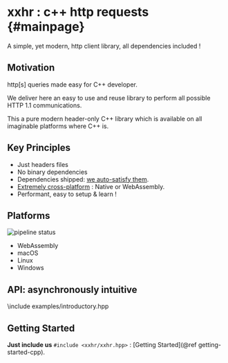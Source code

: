 xxhr : c++ http requests                         {#mainpage}
========================
A simple, yet modern, http client library, all dependencies included !

## Motivation
http[s] queries made easy for C++ developer.

We deliver here an easy to use and reuse library to perform all possible HTTP 1.1 communications. 

This a pure modern header-only C++ library which is available on all imaginable platforms where C++ is.


## Key Principles

  * Just headers files
  * No binary dependencies
  * Dependencies shipped: [we auto-satisfy them](https://github.com/header-only/inglued).
  * [Extremely cross-platform](doc/supported_platforms.md) : Native or WebAssembly.
  * Performant, easy to setup \& learn !

## Platforms
![pipeline status](https://git.lecbna.org/daminetreg/xxhr/badges/feature/beast-for-nonweb-platforms/pipeline.svg)

- WebAssembly
- macOS
- Linux
- Windows

## API: asynchronously intuitive
\include examples/introductory.hpp

## Getting Started

**Just include us** `#include <xxhr/xxhr.hpp>` : [Getting Started](@ref getting-started-cpp).
